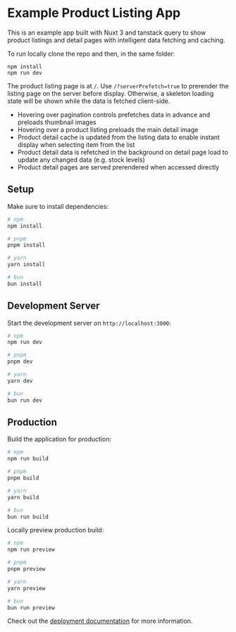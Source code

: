 # Example Product Listing App

This is an example app built with Nuxt 3 and tanstack query to show product listings and detail pages with intelligent data fetching and caching.

To run locally clone the repo and then, in the same folder:

```
npm install
npm run dev
```

The product listing page is at `/`. Use `/?serverPrefetch=true` to prerender the listing page on the server before display. Otherwise, a skeleton loading state will be shown while the data is fetched client-side.

- Hovering over pagination controls prefetches data in advance and preloads thumbnail images
- Hovering over a product listing preloads the main detail image
- Product detail cache is updated from the listing data to enable instant display when selecting item from the list
- Product detail data is refetched in the background on detail page load to update any changed data (e.g. stock levels)
- Product detail pages are served prerendered when accessed directly

## Setup

Make sure to install dependencies:

```bash
# npm
npm install

# pnpm
pnpm install

# yarn
yarn install

# bun
bun install
```

## Development Server

Start the development server on `http://localhost:3000`:

```bash
# npm
npm run dev

# pnpm
pnpm dev

# yarn
yarn dev

# bun
bun run dev
```

## Production

Build the application for production:

```bash
# npm
npm run build

# pnpm
pnpm build

# yarn
yarn build

# bun
bun run build
```

Locally preview production build:

```bash
# npm
npm run preview

# pnpm
pnpm preview

# yarn
yarn preview

# bun
bun run preview
```

Check out the [deployment documentation](https://nuxt.com/docs/getting-started/deployment) for more information.
